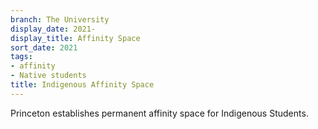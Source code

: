 ```yaml
---
branch: The University
display_date: 2021-
display_title: Affinity Space
sort_date: 2021
tags:
- affinity
- Native students
title: Indigenous Affinity Space
---
```


Princeton establishes permanent affinity space for Indigenous Students.